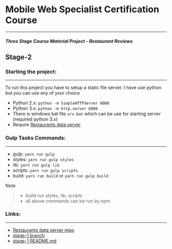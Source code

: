 # Mobile Web Specialist Certification Course

---

#### _Three Stage Course Material Project - Restaurant Reviews_

## Stage-2

### Starting the project:

---

To run this project you have to setup a static file server. I have use python but you can use any of your choice

- Python 2.x: `python -m SimpleHTTPServer 8000`
- Python 3.x: `python -m http.server 8000`
- There is windows bat file `srv.bat` which can be use for starting server (required python 3.x)
- Require [Restaurants data server][data-server]

### Gulp Tasks Commands:

---

- gulp: `yarn run gulp`
- styles: `yarn run gulp styles`
- lib: `yarn run gulp lib`
- scripts: `yarn run gulp scripts`
- build: `yarn run build` or `yarn run gulp build`

Note

> - build run styles, lib, scripts
> - all above commands can be run by npm

### Links:

---

- [Restaurants data server repo][data-server]
- [stage-1 branch](https://github.com/sid7/mws-restaurant-stage-1/tree/stage-1)
- [stage-1 README.md](https://github.com/sid7/mws-restaurant-stage-1/blob/stage-1/README.md)

[data-server]: https://github.com/sid7/mws-restaurant-stage-2
